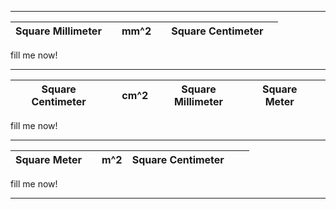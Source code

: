 -------------
| Square Millimeter | | mm^2 |  | Square Centimeter |  | 
|-|-|-|-|-|-|

fill me now!

-------------
| Square Centimeter | | cm^2 | Square Millimeter | Square Meter |  | 
|-|-|-|-|-|-|

fill me now!

-------------
| Square Meter | | m^2 | Square Centimeter |  |  | 
|-|-|-|-|-|-|

fill me now!

-------------